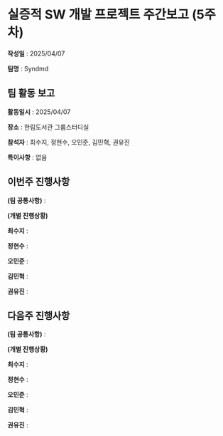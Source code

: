 # 실증적 SW 개발 프로젝트 주간보고 (5주차)

**작성일** : 2025/04/07

**팀명** : Syndmd

## 팀 활동 보고

**활동일시** : 2025/04/07

**장소** : 한림도서관 그룹스터디실

**참석자** : 최수지, 정현수, 오민준, 김민혁, 권유진

**특이사항** : 없음

## 이번주 진행사항

**(팀 공통사항)** : 

**(개별 진행상황)**

**최수지** : 

**정현수** : 

**오민준** : 

**김민혁** : 

**권유진** : 

## 다음주 진행사항

**(팀 공통사항)** : 

**(개별 진행상황)**

**최수지** : 

**정현수** : 

**오민준** : 

**김민혁** : 

**권유진** : 
